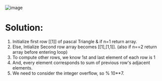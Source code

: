 ![image](https://user-images.githubusercontent.com/116799266/198305817-55cc143e-4e12-475f-bd1d-1f5c541aa09b.png)

# Solution:
1. Initialize first row [[1]] of pascal Triangle & if n=1 return array.
2. Else, Intialize Second row array becomes [[1],[1,1]]. (also if n==2 return array before entering loop)
3. To compute other rows, we know 1st and last element of each row is 1 
4. And, every element corresponds to sum of previous row's adjacent elements.
5. We need to consider the integer overflow, so % 10**7.

